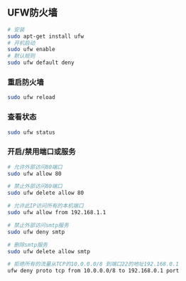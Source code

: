 ## UFW防火墙
``` bash
# 安装
sudo apt-get install ufw
# 开机启动
sudo ufw enable
# 默认规则
sudo ufw default deny
```

### 重启防火墙
``` bash
sudo ufw reload
```

### 查看状态
``` bash
sudo ufw status
```

### 开启/禁用端口或服务
``` bash
# 允许外部访问80端口
sudo ufw allow 80

# 禁止外部访问80端口
sudo ufw delete allow 80

# 允许此IP访问所有的本机端口
sudo ufw allow from 192.168.1.1

# 禁止外部访问smtp服务
sudo ufw deny smtp

# 删除smtp服务
sudo ufw delete allow smtp

# 拒绝所有的流量从TCP的10.0.0.0/8 到端口22的地址192.168.0.1
ufw deny proto tcp from 10.0.0.0/8 to 192.168.0.1 port
```
